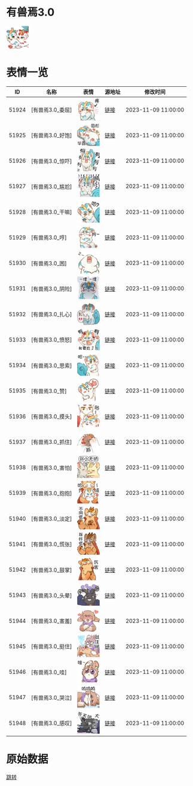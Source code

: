 # 有兽焉3.0

<img src="./cover.png" height="60" alt="cover" />

# 表情一览

|ID|名称|表情|源地址|修改时间|
|----|----|----|----|----|
|51924|[有兽焉3.0_委屈]|<img src="./pic/051924_%5B有兽焉3.0_委屈%5D.png" height="60" alt="委屈"/>|[链接](https://i0.hdslb.com/bfs/garb/186e8fa556e87e99216d781c584c7160a0a87781.png)|2023-11-09 11:00:00|
|51925|[有兽焉3.0_好饱]|<img src="./pic/051925_%5B有兽焉3.0_好饱%5D.png" height="60" alt="好饱"/>|[链接](https://i0.hdslb.com/bfs/garb/e1eb7666226c6ba93538d55cb600509d73ddd69f.png)|2023-11-09 11:00:00|
|51926|[有兽焉3.0_惊吓]|<img src="./pic/051926_%5B有兽焉3.0_惊吓%5D.png" height="60" alt="惊吓"/>|[链接](https://i0.hdslb.com/bfs/garb/a9e350810cc99a6b7670369bb63649521ea2d14e.png)|2023-11-09 11:00:00|
|51927|[有兽焉3.0_尴尬]|<img src="./pic/051927_%5B有兽焉3.0_尴尬%5D.png" height="60" alt="尴尬"/>|[链接](https://i0.hdslb.com/bfs/garb/80ecfda0bd6c19fc50ec2b41d6eead88b967600e.png)|2023-11-09 11:00:00|
|51928|[有兽焉3.0_干嘛]|<img src="./pic/051928_%5B有兽焉3.0_干嘛%5D.png" height="60" alt="干嘛"/>|[链接](https://i0.hdslb.com/bfs/garb/97c8985b86fe95e7118cfea2efaee4191288f72b.png)|2023-11-09 11:00:00|
|51929|[有兽焉3.0_哼]|<img src="./pic/051929_%5B有兽焉3.0_哼%5D.png" height="60" alt="哼"/>|[链接](https://i0.hdslb.com/bfs/garb/87c25dc2dbbd8823ef48c38b345bcd9deb18a433.png)|2023-11-09 11:00:00|
|51930|[有兽焉3.0_困]|<img src="./pic/051930_%5B有兽焉3.0_困%5D.png" height="60" alt="困"/>|[链接](https://i0.hdslb.com/bfs/garb/ca7af5a3f48acba4044242e987916b328e05c076.png)|2023-11-09 11:00:00|
|51931|[有兽焉3.0_阴险]|<img src="./pic/051931_%5B有兽焉3.0_阴险%5D.png" height="60" alt="阴险"/>|[链接](https://i0.hdslb.com/bfs/garb/683f307e8982cbc087e83e3acdbaadbfa9ca15de.png)|2023-11-09 11:00:00|
|51932|[有兽焉3.0_扎心]|<img src="./pic/051932_%5B有兽焉3.0_扎心%5D.png" height="60" alt="扎心"/>|[链接](https://i0.hdslb.com/bfs/garb/b8f18d0a7ab12dae1a7756986f25b846f72dffc6.png)|2023-11-09 11:00:00|
|51933|[有兽焉3.0_愤怒]|<img src="./pic/051933_%5B有兽焉3.0_愤怒%5D.png" height="60" alt="愤怒"/>|[链接](https://i0.hdslb.com/bfs/garb/a70614df55a41811ec8e11683e68ce8a82057710.png)|2023-11-09 11:00:00|
|51934|[有兽焉3.0_思索]|<img src="./pic/051934_%5B有兽焉3.0_思索%5D.png" height="60" alt="思索"/>|[链接](https://i0.hdslb.com/bfs/garb/691518ebf67a0f401a3ac30fb63361fd9fabfc65.png)|2023-11-09 11:00:00|
|51935|[有兽焉3.0_赞]|<img src="./pic/051935_%5B有兽焉3.0_赞%5D.png" height="60" alt="赞"/>|[链接](https://i0.hdslb.com/bfs/garb/2400a7bd566b2d18c1c06865902a7bb80553e03d.png)|2023-11-09 11:00:00|
|51936|[有兽焉3.0_摸头]|<img src="./pic/051936_%5B有兽焉3.0_摸头%5D.png" height="60" alt="摸头"/>|[链接](https://i0.hdslb.com/bfs/garb/e5a2eb5b053111fd39c72cac38dd7c76dff85939.png)|2023-11-09 11:00:00|
|51937|[有兽焉3.0_抓住]|<img src="./pic/051937_%5B有兽焉3.0_抓住%5D.png" height="60" alt="抓住"/>|[链接](https://i0.hdslb.com/bfs/garb/7d46c35ca44370ad6bf3c2234af59898ec4a061d.png)|2023-11-09 11:00:00|
|51938|[有兽焉3.0_害怕]|<img src="./pic/051938_%5B有兽焉3.0_害怕%5D.png" height="60" alt="害怕"/>|[链接](https://i0.hdslb.com/bfs/garb/6749a2976368c911271f3eda0400296cc8adf7f6.png)|2023-11-09 11:00:00|
|51939|[有兽焉3.0_抱抱]|<img src="./pic/051939_%5B有兽焉3.0_抱抱%5D.png" height="60" alt="抱抱"/>|[链接](https://i0.hdslb.com/bfs/garb/37eb2711f8d870e3715152d3b515cf2bae9e433a.png)|2023-11-09 11:00:00|
|51940|[有兽焉3.0_淡定]|<img src="./pic/051940_%5B有兽焉3.0_淡定%5D.png" height="60" alt="淡定"/>|[链接](https://i0.hdslb.com/bfs/garb/52ae54ed45e2f82460ee12438c77764a72285401.png)|2023-11-09 11:00:00|
|51941|[有兽焉3.0_慌张]|<img src="./pic/051941_%5B有兽焉3.0_慌张%5D.png" height="60" alt="慌张"/>|[链接](https://i0.hdslb.com/bfs/garb/22ce14f4b172f534615e5c959cf506265ea6c871.png)|2023-11-09 11:00:00|
|51942|[有兽焉3.0_鼓掌]|<img src="./pic/051942_%5B有兽焉3.0_鼓掌%5D.png" height="60" alt="鼓掌"/>|[链接](https://i0.hdslb.com/bfs/garb/c51f1ee2bb1ee8cbaf866d7c2d12e8e03cafd2a6.png)|2023-11-09 11:00:00|
|51943|[有兽焉3.0_头晕]|<img src="./pic/051943_%5B有兽焉3.0_头晕%5D.png" height="60" alt="头晕"/>|[链接](https://i0.hdslb.com/bfs/garb/77459a446e5cb8df8205995713ae8e1823a6b8c0.png)|2023-11-09 11:00:00|
|51944|[有兽焉3.0_害羞]|<img src="./pic/051944_%5B有兽焉3.0_害羞%5D.png" height="60" alt="害羞"/>|[链接](https://i0.hdslb.com/bfs/garb/be7e9974d99d52716ddbef3d9540d1af5ce3e23f.png)|2023-11-09 11:00:00|
|51945|[有兽焉3.0_挺住]|<img src="./pic/051945_%5B有兽焉3.0_挺住%5D.png" height="60" alt="挺住"/>|[链接](https://i0.hdslb.com/bfs/garb/3b7b70a2df131383f436d66155e858bc9e8453a2.png)|2023-11-09 11:00:00|
|51946|[有兽焉3.0_哇]|<img src="./pic/051946_%5B有兽焉3.0_哇%5D.png" height="60" alt="哇"/>|[链接](https://i0.hdslb.com/bfs/garb/a894b72182ddd8b9a7c9fece96ff3e6dfbad76cf.png)|2023-11-09 11:00:00|
|51947|[有兽焉3.0_哭泣]|<img src="./pic/051947_%5B有兽焉3.0_哭泣%5D.png" height="60" alt="哭泣"/>|[链接](https://i0.hdslb.com/bfs/garb/251714743184063e259d303f7818345835f33098.png)|2023-11-09 11:00:00|
|51948|[有兽焉3.0_感叹]|<img src="./pic/051948_%5B有兽焉3.0_感叹%5D.png" height="60" alt="感叹"/>|[链接](https://i0.hdslb.com/bfs/garb/2bfa33c8af4561dba46ae20aa86bfdd8132dbef5.png)|2023-11-09 11:00:00|

# 原始数据

[跳转](./raw.json)

